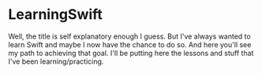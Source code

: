 # LearningSwift
Well, the title is self explanatory enough I guess. But I've always wanted to learn Swift and maybe I now have the chance to do so.
And here you'll see my path to achieving that goal. I'll be putting here the lessons and stuff that I've been learning/practicing.
